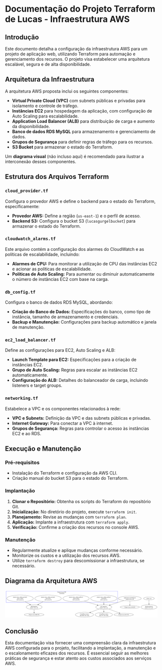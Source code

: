 # Documentação do Projeto Terraform de Lucas - Infraestrutura AWS

## Introdução

Este documento detalha a configuração da infraestrutura AWS para um projeto de aplicação web, utilizando Terraform para automação e gerenciamento dos recursos. O projeto visa estabelecer uma arquitetura escalável, segura e de alta disponibilidade.

## Arquitetura da Infraestrutura

A arquitetura AWS proposta inclui os seguintes componentes:

- **Virtual Private Cloud (VPC)** com subnets públicas e privadas para isolamento e controle de tráfego.
- **Instâncias EC2** para hospedagem da aplicação, com configuração de Auto Scaling para escalabilidade.
- **Application Load Balancer (ALB)** para distribuição de carga e aumento da disponibilidade.
- **Banco de dados RDS MySQL** para armazenamento e gerenciamento de dados.
- **Grupos de Segurança** para definir regras de tráfego para os recursos.
- **S3 Bucket** para armazenar o estado do Terraform.

Um **diagrama visual** (não incluso aqui) é recomendado para ilustrar a interconexão desses componentes.

## Estrutura dos Arquivos Terraform

### `cloud_provider.tf`

Configura o provedor AWS e define o backend para o estado do Terraform, especificamente:

- **Provedor AWS:** Define a região (`us-east-1`) e o perfil de acesso.
- **Backend S3:** Configura o bucket S3 (`lucasgurgelbucket`) para armazenar o estado do Terraform.

### `cloudwatch_alarms.tf`

Este arquivo contém a configuração dos alarmes do CloudWatch e as políticas de escalabilidade, incluindo:

- **Alarmes de CPU:** Para monitorar a utilização de CPU das instâncias EC2 e acionar as políticas de escalabilidade.
- **Políticas de Auto Scaling:** Para aumentar ou diminuir automaticamente o número de instâncias EC2 com base na carga.

### `db_config.tf`

Configura o banco de dados RDS MySQL, abordando:

- **Criação do Banco de Dados:** Especificações do banco, como tipo de instância, tamanho de armazenamento e credenciais.
- **Backup e Manutenção:** Configurações para backup automático e janela de manutenção.

### `ec2_load_balancer.tf`

Define as configurações para EC2, Auto Scaling e ALB:

- **Launch Template para EC2:** Especificações para a criação de instâncias EC2.
- **Grupo de Auto Scaling:** Regras para escalar as instâncias EC2 automaticamente.
- **Configuração do ALB:** Detalhes do balanceador de carga, incluindo listeners e target groups.

### `networking.tf`

Estabelece a VPC e os componentes relacionados à rede:

- **VPC e Subnets:** Definição da VPC e das subnets públicas e privadas.
- **Internet Gateway:** Para conectar a VPC à internet.
- **Grupos de Segurança:** Regras para controlar o acesso às instâncias EC2 e ao RDS.

## Execução e Manutenção

### Pré-requisitos

- Instalação do Terraform e configuração da AWS CLI.
- Criação manual do bucket S3 para o estado do Terraform.

### Implantação

1. **Clonar o Repositório:** Obtenha os scripts do Terraform do repositório Git.
2. **Inicialização:** No diretório do projeto, execute `terraform init`.
3. **Planejamento:** Revise as mudanças com `terraform plan`.
4. **Aplicação:** Implante a infraestrutura com `terraform apply`.
5. **Verificação:** Confirme a criação dos recursos no console AWS.

### Manutenção

- Regularmente atualize e aplique mudanças conforme necessário.
- Monitorize os custos e a utilização dos recursos AWS.
- Utilize `terraform destroy` para descomissionar a infraestrutura, se necessário.

## Diagrama da Arquitetura AWS

![Diagrama da Arquitetura AWS](diagrama-projeto.png)

## Conclusão

Esta documentação visa fornecer uma compreensão clara da infraestrutura AWS configurada para o projeto, facilitando a implantação, a manutenção e o escalonamento eficazes dos recursos. É essencial seguir as melhores práticas de segurança e estar atento aos custos associados aos serviços AWS.
